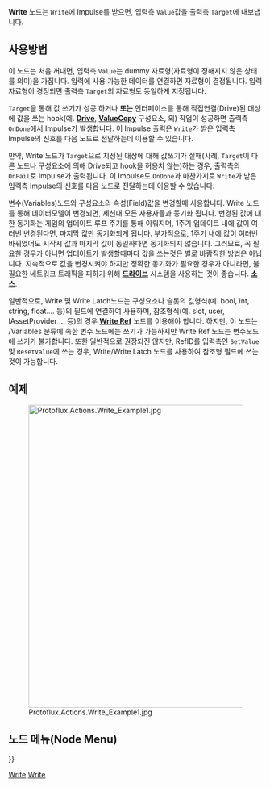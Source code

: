 <languages></languages>

**Write** 노드는 `Write`에 Impulse를 받으면, 입력측 `Value`값을 출력측
`Target`에 내보냅니다.

## 사용방법

이 노드는 처음 꺼내면, 입력측 `Value`는 dummy 자료형(자료형이 정해지지
않은 상태를 의미)을 가집니다. 입력에 사용 가능한 데이터를 연결하면
자료형이 결정됩니다. 입력 자료형이 경정되면 출력측 `Target`의 자료형도
동일하게 지정됩니다.

`Target`을 통해 값 쓰기가 성공 하거나 **또는** 인터페이스를 통해
직접연결(Drive)된 대상에 값을 쓰는 hook(예.
**[Drive](Drive_(Protoflux_node) "wikilink")**,
**[ValueCopy](ValueCopy_(Component) "wikilink")** 구성요소, 외) 작업이
성공하면 출력측 `OnDone`에서 Impulse가 발생합니다. 이 Impulse 출력은
`Write`가 받은 입력측 Impulse의 신호를 다음 노드로 전달하는데 이용할 수
있습니다.

만약, Write 노드가 `Target`으로 지정된 대상에 대해 값쓰기가 실패(사례,
`Target`이 다른 노드나 구성요소에 의해 Drive되고 hook을 허용치 않는)하는
경우, 출력측의 `OnFail`로 Impulse가 출력됩니다. 이 Impulse도 `OnDone`과
마찬가지로 `Write`가 받은 입력측 Impulse의 신호를 다음 노드로 전달하는데
이용할 수 있습니다.

변수(Variables)노드와 구성요소의 속성(Field)값을 변경할때 사용합니다.
Write 노드를 통해 데이터모델이 변경되면, 세션내 모든 사용자들과 동기화
됩니다. 변경된 값에 대한 동기화는 게임의 업데이트 루프 주기를 통해
이뤄지며, 1주기 업데이트 내에 값이 여러번 변경된다면, 마지막 값만
동기화되게 됩니다. 부가적으로, 1주기 내에 값이 여러번 바뀌었어도 시작시
값과 마지막 값이 동일하다면 동기화되지 않습니다. 그러므로, 꼭 필요한
경우가 아니면 업데이트가 발생할때마다 값을 쓰는것은 별로 바람직한 방법은
아닙니다. 지속적으로 값을 변경시켜야 하지만 정확한 동기화가 필요한
경우가 아니라면, 불필요한 네트워크 트래픽을 피하기 위해
**[드라이브](drive "wikilink")** 시스템을 사용하는 것이 좋습니다.
**[소스](https://github.com/Resonite-Metaverse/ResonitePublic/issues/2590#issuecomment-874788205)**.

일반적으로, Write 및 Write Latch노드는 구성요소나 슬롯의 값형식(예.
bool, int, string, float.... 등)의 필드에 연결하여 사용하며,
참조형식(예. slot, user, IAssetProvider<AudioClip> ... 등)의 경우
**[Write Ref](Write_Ref_(Protoflux_node) "wikilink")** 노드를 이용해야
합니다. 하지만, 이 노드는 /Variables 분류에 속한 변수 노드에는 쓰기가
가능하지만 Write Ref 노드는 변수노드에 쓰기가 불가합니다. 또한
일반적으로 권장되진 않지만, RefID를 입력측인 `SetValue` 및
`ResetValue`에 쓰는 경우, Write/Write Latch 노드를 사용하여 참조형
필드에 쓰는것이 가능합니다.

## 예제

<figure>
<img src="Protoflux.Actions.Write_Example1.jpg" title="Protoflux.Actions.Write_Example1.jpg" width="600" alt="Protoflux.Actions.Write_Example1.jpg" /><figcaption aria-hidden="true">Protoflux.Actions.Write_Example1.jpg</figcaption>
</figure>

## 노드 메뉴(Node Menu)

}}

[Write](Category:Protoflux{{#translation:}} "wikilink")
[Write](Category:Protoflux:Actions{{#translation:}} "wikilink")